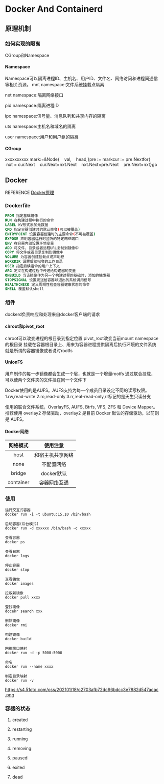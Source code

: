 # Docker And Containerd
## 原理机制
### 如何实现的隔离
CGroup和Namespace
#### Namespace
Namespace可以隔离进程ID、主机名、用户ID、文件名、网络访问和进程间通信等相关资源。
mnt namespace:文件系统挂载点隔离

net namespace:隔离网络接口

pid namespace:隔离进程ID

ipc namespace:信号量、消息队列和共享内存的隔离

uts namespace:主机名和域名的隔离

user namespace:用户和用户组的隔离

#### CGroup
xxxxxxxxxx mark:=&Node{    val,    head,}pre := markcur := pre.Nextfor{    nxt = cur.Next    cur.Next=nxt.Next    nxt.Next=pre.Next    pre.Next=nxt}go

## Docker
REFERENCE
[Docker原理](https://www.51cto.com/article/641494.html)
### Dockerfile
``` Dockerfile
FROM 指定基础镜像
RUN 在构建过程中执行的命令
LABEL KV形式添加元数据
CMD 指定容器创建时的默认命令(可以被覆盖)
ENTRYPOINT 设置容器创建时的主要命令(不可被覆盖)
EXPOSE 声明容器运行时监听的特定网络端口
ENV 在容器内部设置环境变量
ADD 将文件、目录或者远程URL复制到镜像中
COPY 将文件或者目录复制到镜像中
VOLUME 为容器创建挂载点或声明卷
WORKDIR 设置后续指令的工作目录
USER 指定后续指令的用户上下文
ARG 定义在构建过程中传递给构建器的变量
ONBUILD 当该镜像作为另一个构建过程的基础时，添加的触发器
STOPSIGNAL 设置发送给容器以退出的系统调用信号
HEALTHCHECK 定义周期性检查容器健康状态的命令
SHELL 覆盖默认shell
```

### 组件
dockerd负责响应和处理来自docker客户端的请求

#### chroot和pivot_root
chroot可以改变进程的根目录到指定位置
pivot_root改变当前mount namespace的根目录
挂载在容器根目录上、用来为容器进程提供隔离后执行环境的文件系统就是所谓的容器镜像或者说时rootfs

#### UnionFS
用户制作的每一步镜像都会生成一个层，也就是一个增量rootfs
通过联合挂载，可以使两个文件夹的文件挂在同一个文件下

Docker使用的是AUFS。AUFS支持为每一个成员目录设定不同的读写权限。
1.rw,read-write
2.ro,read-only
3.rr,real-read-only,rr标记的是天生只读分支

使用的联合文件系统，OverlayFS, AUFS, Btrfs, VFS, ZFS 和 Device Mapper。推荐使用 overlay2 存储驱动，overlay2 是目前 Docker 默认的存储驱动，以前则是 AUFS。

#### Docker网络

|网络模式|使用注意|
|:-:|:-:|
|host|和宿主机共享网络|
|none|不配置网络|
|bridge|docker默认|
|container|容器网络互通|

### 使用
``` shell
运行交互式容器
docker run -i -t ubuntu:15.10 /bin/bash

启动容器(后台模式)
docker run -d xxxxxx /bin/bash -c xxxxx

查看容器
docker ps

查看日志
docker logs

停止容器
docker stop

查看镜像
docker images   

拉取新镜像
docker pull xxxx

查找镜像
docekr search xxx

删除镜像
docker rmi 

构建镜像
docker build

网络端口映射
docker run -d -p 5000:5000 

命名
docker run --name xxxx

制定目录映射
docker run -v 
```
https://s4.51cto.com/oss/202101/18/c2703afb72dc96bdcc3e7882d547acac.png

### 容器的状态

1. created

2. restarting

3. running

4. removing

5. paused

6. exited

7. dead